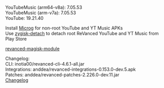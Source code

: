 YouTubeMusic (arm64-v8a): 7.05.53  
YouTubeMusic (arm-v7a): 7.05.53  
YouTube: 19.21.40  

Install [Microg](https://github.com/ReVanced/GmsCore/releases) for non-root YouTube and YT Music APKs  
Use [zygisk-detach](https://github.com/j-hc/zygisk-detach) to detach root ReVanced YouTube and YT Music from Play Store  

[revanced-magisk-module](https://github.com/j-hc/revanced-magisk-module)  

Changelog:  
CLI: inotia00/revanced-cli-4.6.1-all.jar  
Integrations: anddea/revanced-integrations-0.153.0-dev.5.apk  
Patches: anddea/revanced-patches-2.226.0-dev.11.jar  
[Changelog](https://github.com/anddea/revanced-patches/releases/tag/vdev.11)  
